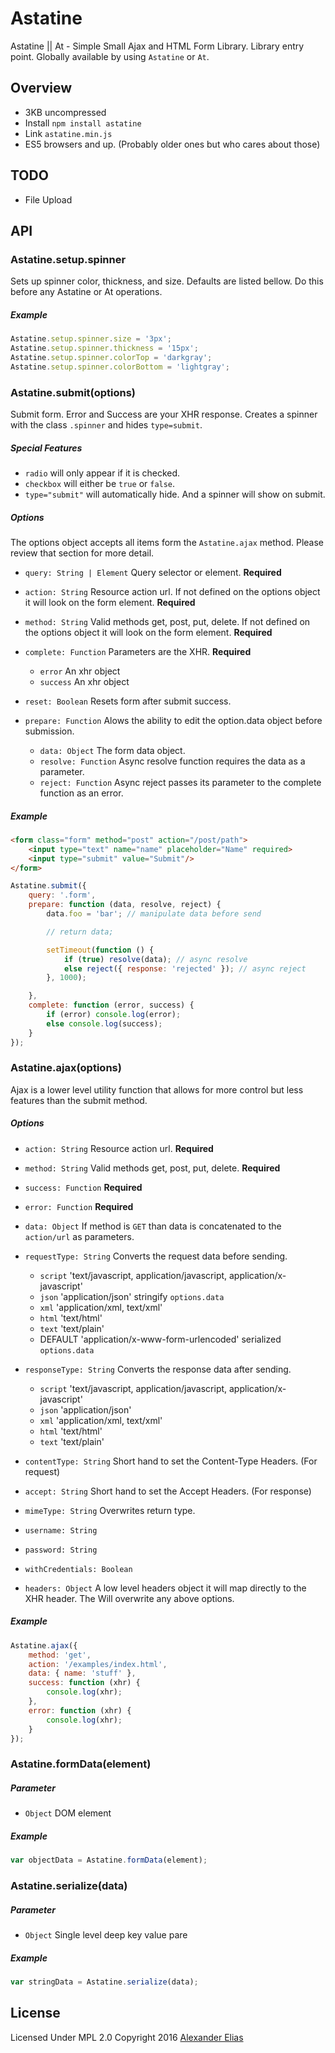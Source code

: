# Astatine
Astatine || At - Simple Small Ajax and HTML Form Library. Library entry point. Globally available by using `Astatine` or `At`.


## Overview
- 3KB uncompressed
- Install `npm install astatine`
- Link `astatine.min.js`
- ES5 browsers and up. (Probably older ones but who cares about those)

## TODO
- File Upload


## API


### Astatine.setup.spinner
Sets up spinner color, thickness, and size. Defaults are listed bellow. Do this before any Astatine or At operations.

##### Example
```JavaScript
Astatine.setup.spinner.size = '3px';
Astatine.setup.spinner.thickness = '15px';
Astatine.setup.spinner.colorTop = 'darkgray';
Astatine.setup.spinner.colorBottom = 'lightgray';
```


### Astatine.submit(options)
Submit form. Error and Success are your XHR response. Creates a spinner with the class `.spinner` and hides `type=submit`.

##### Special Features
- `radio` will only appear if it is checked.
- `checkbox` will either be `true` or `false`.
- `type="submit"` will automatically hide. And a spinner will show on submit.

##### Options
The options object accepts all items form the `Astatine.ajax` method. Please review that section for more detail.

- `query: String | Element` Query selector or element. **Required**
- `action: String` Resource action url. If not defined on the options object it will look on the form element. **Required**
- `method: String` Valid methods get, post, put, delete. If not defined on the options object it will look on the form element. **Required**

- `complete: Function` Parameters are the XHR. **Required**
	- `error` An xhr object
	- `success` An xhr object

- `reset: Boolean` Resets form after submit success.

- `prepare: Function` Alows the ability to edit the option.data object before submission.
	- `data: Object` The form data object.
	- `resolve: Function` Async resolve function requires the data as a parameter.
	- `reject: Function` Async reject passes its parameter to the complete function as an error.

##### Example
```HTML
<form class="form" method="post" action="/post/path">
	<input type="text" name="name" placeholder="Name" required>
	<input type="submit" value="Submit"/>
</form>
```
```JavaScript
Astatine.submit({
	query: '.form',
	prepare: function (data, resolve, reject) {
		data.foo = 'bar'; // manipulate data before send

		// return data;

		setTimeout(function () {
			if (true) resolve(data); // async resolve
			else reject({ response: 'rejected' }); // async reject
		}, 1000);

	},
	complete: function (error, success) {
		if (error) console.log(error);
		else console.log(success);
	}
});
```


### Astatine.ajax(options)
Ajax is a lower level utility function that allows for more control but less features than the submit method.

##### Options
- `action: String` Resource action url. **Required**
- `method: String` Valid methods get, post, put, delete. **Required**

- `success: Function` **Required**
- `error: Function` **Required**

- `data: Object` If method is `GET` than data is concatenated to the `action/url` as parameters.

- `requestType: String` Converts the request data before sending.
	- `script` 'text/javascript, application/javascript, application/x-javascript'
	- `json` 'application/json' stringify `options.data`
	- `xml` 'application/xml, text/xml'
	- `html` 'text/html'
	- `text` 'text/plain'
	- DEFAULT 'application/x-www-form-urlencoded' serialized `options.data`

- `responseType: String` Converts the response data after sending.
	- `script` 'text/javascript, application/javascript, application/x-javascript'
	- `json` 'application/json'
	- `xml` 'application/xml, text/xml'
	- `html` 'text/html'
	- `text` 'text/plain'

- `contentType: String` Short hand to set the Content-Type Headers. (For request)
- `accept: String` Short hand to set the Accept Headers. (For response)

- `mimeType: String` Overwrites return type.
- `username: String`
- `password: String`
- `withCredentials: Boolean`
- `headers: Object`    A low level headers object it will map directly to the XHR header. The Will overwrite any above options.

##### Example
```JavaScript
Astatine.ajax({
	method: 'get',
	action: '/examples/index.html',
	data: { name: 'stuff' },
	success: function (xhr) {
		console.log(xhr);
	},
	error: function (xhr) {
		console.log(xhr);
	}
});
```


### Astatine.formData(element)

##### Parameter
- `Object` DOM element

##### Example
```JavaScript
var objectData = Astatine.formData(element);
```


### Astatine.serialize(data)

##### Parameter
- `Object` Single level deep key value pare

##### Example
```JavaScript
var stringData = Astatine.serialize(data);
```


## License
Licensed Under MPL 2.0
Copyright 2016 [Alexander Elias](https://github.com/AlexanderElias/)

